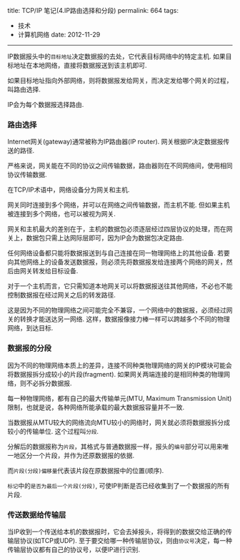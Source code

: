 title: TCP/IP 笔记(4.IP路由选择和分段)
permalink: 664
tags:
  - 技术
  - 计算机网络
date: 2012-11-29
---

IP数据报头中的`目标地址`决定数据报的去处，它代表目标网络中的特定主机. 如果目标地址在本地网络，直接将数据报送到该主机即可.

如果目标地址指向外部网络，则将数据报发给网关，而决定发给哪个网关的过程，叫路由选择.

IP会为每个数据报选择路由.

### 路由选择

Internet网关(gateway)通常被称为IP路由器(IP router). 网关根据IP决定数据报传送的路径.

严格来说，网关能在不同的协议之间传输数据，路由器则在不同网络间，使用相同协议传输数据.

在TCP/IP术语中，网络设备分为网关和主机.

网关同时连接到多个网络，并可以在网络之间传输数据，而主机不能. 但如果主机被连接到多个网络，也可以被视为网关.

网关和主机最大的差别在于，主机的数据包必须逐层经过四层协议的处理，而在网关上，数据包只需上达网际层即可，因为IP会为数据包决定路由.

任何网络设备都只能将数据报送到与自己连接在同一物理网络上的其他设备. 若要向其他网络上的设备发送数据报，则必须先将数据报发给连接两个网络的网关，然后由网关转发给目标设备.

对于一个主机而言，它只需知道本地网关可以将数据报送往其他网络，不必也不能控制数据报在经过网关之后的转发路径.

这是因为不同的物理网络之间可能完全不兼容，一个网络中的数据报，必须经过网关的转换才能送达另一网络. 这样，数据报像接力棒一样可以跨越多个不同的物理网络，到达目标.

### 数据报的分段

因为不同的物理网络本质上的差异，连接不同种类物理网络的网关的IP模块可能会将数据报拆分成较小的片段(fragment). 如果网关两端连接的是相同种类的物理网络，则不必拆分数据报.

每一种物理网络，都有自己的最大传输单元(MTU, Maximum Transmission Unit)限制，也就是说，各种网络所能承载的最大数据报容量并不一致.

当数据报从MTU较大的网络流向MTU较小的网络时，网关就必须将数据报拆分成较小的传输单位. 这个过程叫`分段`.

分解后的数据报称为`片段`，其格式与普通数据报一样，报头的`编号`部分可以用来唯一地区分一个片段，并作为还原数据报的依据.

而`片段(分段)偏移量`代表该片段在原数据报中的位置(顺序).

`标记`中的`是否为最后一个片段(分段)`, 可使IP判断是否已经收集到了一个数据报的所有片段.

### 传送数据给传输层

当IP收到一个传送给本机的数据报时，它会去掉报头，将得到的数据交给正确的传输层协议(如TCP或UDP). 至于要交给哪一种传输层协议，则由`协议号`决定，每一种传输层协议都有自己的协议号，以便IP进行识别.
